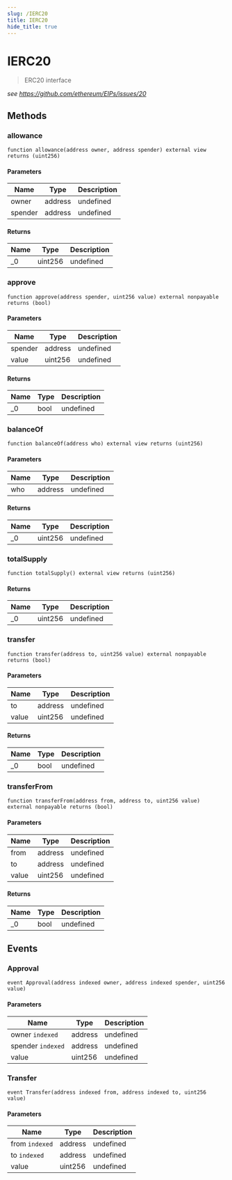 ```yaml
---
slug: /IERC20
title: IERC20
hide_title: true
---
```


# IERC20

> ERC20 interface

_see https://github.com/ethereum/EIPs/issues/20_

## Methods

### allowance

```solidity
function allowance(address owner, address spender) external view returns (uint256)
```

#### Parameters

| Name    | Type    | Description |
| ------- | ------- | ----------- |
| owner   | address | undefined   |
| spender | address | undefined   |

#### Returns

| Name | Type    | Description |
| ---- | ------- | ----------- |
| \_0  | uint256 | undefined   |

### approve

```solidity
function approve(address spender, uint256 value) external nonpayable returns (bool)
```

#### Parameters

| Name    | Type    | Description |
| ------- | ------- | ----------- |
| spender | address | undefined   |
| value   | uint256 | undefined   |

#### Returns

| Name | Type | Description |
| ---- | ---- | ----------- |
| \_0  | bool | undefined   |

### balanceOf

```solidity
function balanceOf(address who) external view returns (uint256)
```

#### Parameters

| Name | Type    | Description |
| ---- | ------- | ----------- |
| who  | address | undefined   |

#### Returns

| Name | Type    | Description |
| ---- | ------- | ----------- |
| \_0  | uint256 | undefined   |

### totalSupply

```solidity
function totalSupply() external view returns (uint256)
```

#### Returns

| Name | Type    | Description |
| ---- | ------- | ----------- |
| \_0  | uint256 | undefined   |

### transfer

```solidity
function transfer(address to, uint256 value) external nonpayable returns (bool)
```

#### Parameters

| Name  | Type    | Description |
| ----- | ------- | ----------- |
| to    | address | undefined   |
| value | uint256 | undefined   |

#### Returns

| Name | Type | Description |
| ---- | ---- | ----------- |
| \_0  | bool | undefined   |

### transferFrom

```solidity
function transferFrom(address from, address to, uint256 value) external nonpayable returns (bool)
```

#### Parameters

| Name  | Type    | Description |
| ----- | ------- | ----------- |
| from  | address | undefined   |
| to    | address | undefined   |
| value | uint256 | undefined   |

#### Returns

| Name | Type | Description |
| ---- | ---- | ----------- |
| \_0  | bool | undefined   |

## Events

### Approval

```solidity
event Approval(address indexed owner, address indexed spender, uint256 value)
```

#### Parameters

| Name              | Type    | Description |
| ----------------- | ------- | ----------- |
| owner `indexed`   | address | undefined   |
| spender `indexed` | address | undefined   |
| value             | uint256 | undefined   |

### Transfer

```solidity
event Transfer(address indexed from, address indexed to, uint256 value)
```

#### Parameters

| Name           | Type    | Description |
| -------------- | ------- | ----------- |
| from `indexed` | address | undefined   |
| to `indexed`   | address | undefined   |
| value          | uint256 | undefined   |

